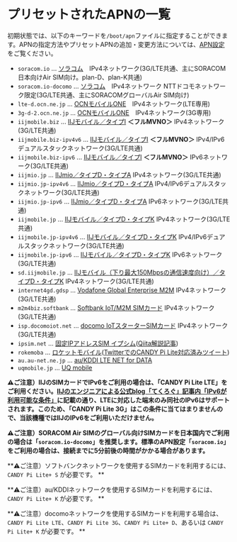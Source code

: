 <!-- toc -->

# プリセットされたAPNの一覧

初期状態では、以下のキーワードを`/boot/apn`ファイルに指定することができます。APNの指定方法やプリセットAPNの追加・変更方法については、[APN設定](apn.md)をご覧ください。

- `soracom.io` ... [ソラコム](https://soracom.jp)　IPv4ネットワーク(3G/LTE共通、主にSORACOM日本向けAir SIM向け。plan-D、plan-K共通)
- `soracom.io-docomo` ... [ソラコム](https://soracom.jp)　IPv4ネットワーク NTTドコモネットワーク限定(3G/LTE共通、主にSORACOMグローバルAir SIM向け)
- `lte-d.ocn.ne.jp` ... [OCNモバイルONE](https://www.ntt.com/personal/services/mobile/one.html)　IPv4ネットワーク(LTE専用)
- `3g-d-2.ocn.ne.jp` ... [OCNモバイルONE](https://www.ntt.com/personal/services/mobile/one.html)　IPv4ネットワーク(3G専用)
- `iijmobile.biz` ... [IIJモバイル／タイプI](https://www.iij.ad.jp/biz/iijmobile/) **＜フルMVNO＞** IPv4ネットワーク(3G/LTE共通)
- `iijmobile.biz-ipv4v6` ... [IIJモバイル／タイプI](https://www.iij.ad.jp/biz/iijmobile/) **＜フルMVNO＞** IPv4/IPv6デュアルスタックネットワーク(3G/LTE共通)
- `iijmobile.biz-ipv6` ... [IIJモバイル／タイプI](https://www.iij.ad.jp/biz/iijmobile/) **＜フルMVNO＞** IPv6ネットワーク(3G/LTE共通)
- `iijmio.jp` ... [IIJmio／タイプD・タイプA](https://www.iijmio.jp) IPv4ネットワーク(3G/LTE共通)
- `iijmio.jp-ipv4v6` ... [IIJmio／タイプD・タイプA](https://www.iijmio.jp) IPv4/IPv6デュアルスタックネットワーク(3G/LTE共通)
- `iijmio.jp-ipv6` ... [IIJmio／タイプD・タイプA](https://www.iijmio.jp) IPv6ネットワーク(3G/LTE共通)
- `iijmobile.jp` ... [IIJモバイル／タイプD・タイプK](https://www.iij.ad.jp/biz/iijmobile-dk/) IPv4ネットワーク(3G/LTE共通)
- `iijmobile.jp-ipv4v6` ... [IIJモバイル／タイプD・タイプK](https://www.iij.ad.jp/biz/iijmobile-dk/) IPv4/IPv6デュアルスタックネットワーク(3G/LTE共通)
- `iijmobile.jp-ipv6` ... [IIJモバイル／タイプD・タイプK](https://www.iij.ad.jp/biz/iijmobile-dk/) IPv6ネットワーク(3G/LTE共通)
- `sd.iijmobile.jp` ... [IIJモバイル（下り最大150Mbpsの通信速度向け）／タイプD・タイプK](https://www.iij.ad.jp/biz/iijmobile-dk/) IPv4ネットワーク(3G/LTE共通)
- `internet4gd.gdsp` ... [Vodafone Global Enterprise M2M](https://www.vodafone.com/business/iot/japan/global-sim) IPv4ネットワーク(3G/LTE共通)
- `m2m4biz.softbank` ... [Softbank IoT/M2M SIMカード](https://www.softbank.jp/biz/iot/) IPv4ネットワーク(3G/LTE共通)
- `isp.docomoiot.net` ... [docomo IoTスターターSIMカード](https://www.nttdocomo.co.jp/biz/special/iot/) IPv4ネットワーク(3G/LTE共通)
- `ipsim.net` ... [固定IPアドレスSIM イプシム](https://ipsim.net)([Qiita解説記事](https://qiita.com/ipsim_net/items/9cccb64a5afcc03ec0f1))
- `rokemoba` ... [ロケットモバイル](https://rokemoba.com)([TwitterでのCANDY Pi Lite対応済みツイート](https://twitter.com/rokemoba/status/1039000912604278786))
- `au.au-net.ne.jp` ... [au/KDDI LTE NET for DATA](https://www.au.com/mobile/charge/internet-connection/ltenet-for-data/)
- `uqmobile.jp` ... [UQ mobile](https://www.uqwimax.jp/mobile/)

**⚠️ご注意）IIJのSIMカードでIPv6をご利用の場合は、「CANDY Pi Lite LTE」をご利用ください。[IIJのエンジニアによる公式blog「てくろぐ」記事内「IPv6が利用可能な条件」](http://techlog.iij.ad.jp/archives/411)に記載の通り、LTEに対応した端末のみ同社のIPv6はサポートされます。このため、「CANDY Pi Lite 3G」はこの条件に当てはまりませんので、当該機種ではIIJのIPv6をご利用いただけません。**

**⚠️ご注意）SORACOM Air SIMのグローバル向けSIMカードを日本国内でご利用の場合は「`soracom.io-docomo`」を推奨します。標準のAPN設定「`soracom.io`」をご利用の場合は、接続までに5分前後の時間がかかる場合があります。**

**⚠️ご注意）ソフトバンクネットワークを使用するSIMカードを利用するには、`CANDY Pi Lite+ S` が必要です。 **

**⚠️ご注意）au/KDDIネットワークを使用するSIMカードを利用するには、`CANDY Pi Lite+ K` が必要です。 **

**⚠️ご注意）docomoネットワークを使用するSIMカードを利用する場合は、`CANDY Pi Lite LTE`、`CANDY Pi Lite 3G`、`CANDY Pi Lite+ D`、あるいは `CANDY Pi Lite+ K` が必要です。 **
